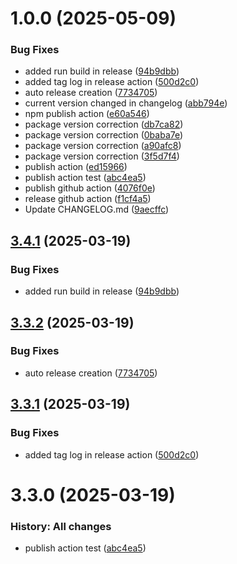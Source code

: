 # 1.0.0 (2025-05-09)


### Bug Fixes

* added run build in release ([94b9dbb](https://github.com/amitrajput1992/infinite-canvas/commit/94b9dbb96e5230859c445e3c1cb227a27077f9ab))
* added tag log in release action ([500d2c0](https://github.com/amitrajput1992/infinite-canvas/commit/500d2c08e52a0018bf199c8659838e8d0e689d39))
* auto release creation ([7734705](https://github.com/amitrajput1992/infinite-canvas/commit/7734705229686f00801cc128b2faf29403dad2e9))
* current version changed in changelog ([abb794e](https://github.com/amitrajput1992/infinite-canvas/commit/abb794e91e0e0a622578b02d0e913da2fa323101))
* npm publish action ([e60a546](https://github.com/amitrajput1992/infinite-canvas/commit/e60a546328253235abbbc3be3d3636c4642ab29b))
* package version correction ([db7ca82](https://github.com/amitrajput1992/infinite-canvas/commit/db7ca826c867a093df9d4784afd92d4d0761cb8d))
* package version correction ([0baba7e](https://github.com/amitrajput1992/infinite-canvas/commit/0baba7ef429261f51bb9fbe12873a2bd48de19ad))
* package version correction ([a90afc8](https://github.com/amitrajput1992/infinite-canvas/commit/a90afc825c8bdde16e4ab176f20b07b0adf5ef80))
* package version correction ([3f5d7f4](https://github.com/amitrajput1992/infinite-canvas/commit/3f5d7f4b5fdddcfb7a78498ac15f67deeca5cfde))
* publish action ([ed15966](https://github.com/amitrajput1992/infinite-canvas/commit/ed15966248ddf479525db8d0b926c7c13c0b4920))
* publish action test ([abc4ea5](https://github.com/amitrajput1992/infinite-canvas/commit/abc4ea5b753db068ba6628e6f312e484675187e6))
* publish github action ([4076f0e](https://github.com/amitrajput1992/infinite-canvas/commit/4076f0e492d28586a6b1f67ae88cae4f22598148))
* release github action ([f1cf4a5](https://github.com/amitrajput1992/infinite-canvas/commit/f1cf4a5da364ac45575099670655c8d53a51248f))
* Update CHANGELOG.md ([9aecffc](https://github.com/amitrajput1992/infinite-canvas/commit/9aecffcb351898a4f6edbcc2118499ba5580e2ad))

## [3.4.1](https://github.com/KarthikAravindR/infinite-canvas/compare/v3.4.0...v3.4.1) (2025-03-19)


### Bug Fixes

* added run build in release ([94b9dbb](https://github.com/KarthikAravindR/infinite-canvas/commit/94b9dbb96e5230859c445e3c1cb227a27077f9ab))

## [3.3.2](https://github.com/KarthikAravindR/infinite-canvas/compare/v3.3.1...v3.3.2) (2025-03-19)


### Bug Fixes

* auto release creation ([7734705](https://github.com/KarthikAravindR/infinite-canvas/commit/7734705229686f00801cc128b2faf29403dad2e9))

## [3.3.1](https://github.com/KarthikAravindR/infinite-canvas/compare/v3.3.0...v3.3.1) (2025-03-19)


### Bug Fixes

* added tag log in release action ([500d2c0](https://github.com/KarthikAravindR/infinite-canvas/commit/500d2c08e52a0018bf199c8659838e8d0e689d39))

# 3.3.0 (2025-03-19)

### History: All changes

- publish action test ([abc4ea5](https://github.com/KarthikAravindR/infinite-canvas/commit/abc4ea5b753db068ba6628e6f312e484675187e6))
